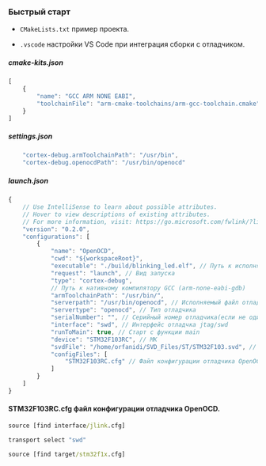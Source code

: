 ### Быстрый старт

* `CMakeLists.txt` пример проекта.

* `.vscode` настройки VS Code при интеграция сборки с отладчиком.
##### cmake-kits.json
```javascript
[
    {
        "name": "GCC ARM NONE EABI",
        "toolchainFile": "arm-cmake-toolchains/arm-gcc-toolchain.cmake"
    }
]
```

##### settings.json
```javascript
    "cortex-debug.armToolchainPath": "/usr/bin",
    "cortex-debug.openocdPath": "/usr/bin/openocd"
```

##### launch.json
```javascript
{
    // Use IntelliSense to learn about possible attributes.
    // Hover to view descriptions of existing attributes.
    // For more information, visit: https://go.microsoft.com/fwlink/?linkid=830387
    "version": "0.2.0",
    "configurations": [
        {
            "name": "OpenOCD",
            "cwd": "${workspaceRoot}",
            "executable": "./build/blinking_led.elf", // Путь к исполняемому файлу
            "request": "launch", // Вид запуска
            "type": "cortex-debug",
            // Путь к нативному компилятору GCC (arm-none-eabi-gdb)
            "armToolchainPath": "/usr/bin/",
            "serverpath": "/usr/bin/openocd", // Исполняемый файл отладчика
            "servertype": "openocd", // Тип отладчика
            "serialNumber": "", // Серийный номер отладчика(если не один)
            "interface": "swd", // Интерфейс отладчка jtag/swd
            "runToMain": true, // Старт с функции main
            "device": "STM32F103RC", // МК
            "svdFile": "/home/orfanidi/SVD_Files/ST/STM32F103.svd", // Файл карты памяти МК для отладки
            "configFiles": [
                "STM32F103RC.cfg" // Файл конфигурации отладчика OpenOCD
            ]
        }
    ]
}
```

#### STM32F103RC.cfg файл конфигурации отладчика OpenOCD.
```cmd
source [find interface/jlink.cfg]

transport select "swd"

source [find target/stm32f1x.cfg]
```
